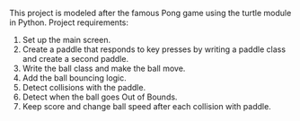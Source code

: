 This project is modeled after the famous Pong game using the turtle module in Python. 
Project requirements:
  1. Set up the main screen.
  2. Create a paddle that responds to key presses by writing a paddle class and create a second paddle.
  3. Write the ball class and make the ball move. 
  4. Add the ball bouncing logic. 
  5. Detect collisions with the paddle.
  6. Detect when the ball goes Out of Bounds.
  7. Keep score and change ball speed after each collision with paddle. 
